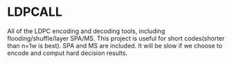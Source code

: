 # LDPCALL
All of the LDPC encoding and decoding tools, including flooding/shuffle/layer SPA/MS.
This project is useful for short codes(shorter than n=1w is best). SPA and MS are included.
It will be slow if we choose to encode and comput hard decision results.
